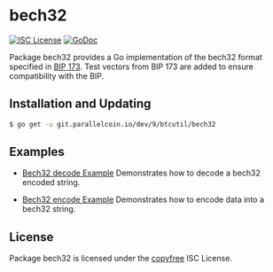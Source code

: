 # bech32

[![ISC License](http://img.shields.io/badge/license-ISC-blue.svg)](http://copyfree.org)
[![GoDoc](https://godoc.org/git.parallelcoin.io/dev/9/btcutil/bech32?status.png)](http://godoc.org/git.parallelcoin.io/dev/9/btcutil/bech32)

Package bech32 provides a Go implementation of the bech32 format specified in [BIP 173](https://github.com/bitcoin/bips/blob/master/bip-0173.mediawiki). Test vectors from BIP 173 are added to ensure compatibility with the BIP.

## Installation and Updating

```bash
$ go get -u git.parallelcoin.io/dev/9/btcutil/bech32
```

## Examples

- [Bech32 decode Example](http://godoc.org/git.parallelcoin.io/dev/9/btcutil/bech32#example-Bech32Decode)
  Demonstrates how to decode a bech32 encoded string.

- [Bech32 encode Example](http://godoc.org/git.parallelcoin.io/dev/9/btcutil/bech32#example-BechEncode)
  Demonstrates how to encode data into a bech32 string.

## License

Package bech32 is licensed under the [copyfree](http://copyfree.org) ISC License.

